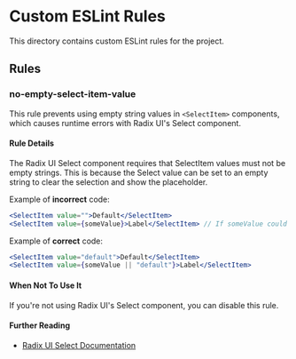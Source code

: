 # Custom ESLint Rules

This directory contains custom ESLint rules for the project.

## Rules

### no-empty-select-item-value

This rule prevents using empty string values in `<SelectItem>` components, which causes runtime errors with Radix UI's Select component.

#### Rule Details

The Radix UI Select component requires that SelectItem values must not be empty strings. This is because the Select value can be set to an empty string to clear the selection and show the placeholder.

Example of **incorrect** code:

```jsx
<SelectItem value="">Default</SelectItem>
<SelectItem value={someValue}>Label</SelectItem> // If someValue could be ""
```

Example of **correct** code:

```jsx
<SelectItem value="default">Default</SelectItem>
<SelectItem value={someValue || "default"}>Label</SelectItem>
```

#### When Not To Use It

If you're not using Radix UI's Select component, you can disable this rule.

#### Further Reading

- [Radix UI Select Documentation](https://www.radix-ui.com/primitives/docs/components/select) 